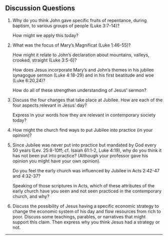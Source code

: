 ---
---

## Discussion Questions

1. Why do you think John gave specific fruits of repentance, during baptism, to various groups of people (Luke 3:7-14)?

   How might we apply this today?

2. What was the focus of Mary’s Magnificat (Luke 1:46-55)?

   How might it relate to John’s declaration about mountains, valleys, crooked, straight (Luke 3:5-6)?

   How does Jesus incorporate Mary’s and John’s themes in his jubilee synagogue sermon (Luke 4:18-29) and in his first beatitude and woe (Luke 6:20,24)?

   How do all of these strengthen understanding of Jesus’ sermon?

3. Discuss the four changes that take place at Jubilee. How are each of the four aspects relevant in Jesus’ day?

   Express in your words how they are relevant in contemporary society today?

4. How might the church find ways to put Jubilee into practice (in your opinion)?

5. Since Jubilee was never put into practice but mandated by God every 50 years (Lev. 25:8-10ff; cf. Isaiah 61:1-2, Luke 4:19), why do you think it has not been put into practice? (Although your professor gave his opinion you might have your own opinion).

   Do you feel the early church was influenced by Jubilee in Acts 2:42-47 and 4:32-37?

   Speaking of those scriptures in Acts, which of these attributes of the early church have you seen and not seen practiced in the contemporary church, and why?

6. Discuss the possibility of Jesus having a specific economic strategy to change the economic system of his day and flow resources from rich to poor. Discuss some teachings, parables, or narratives that might support this claim. Then express why you think Jesus had a strategy or not.

<hr class='logo' />